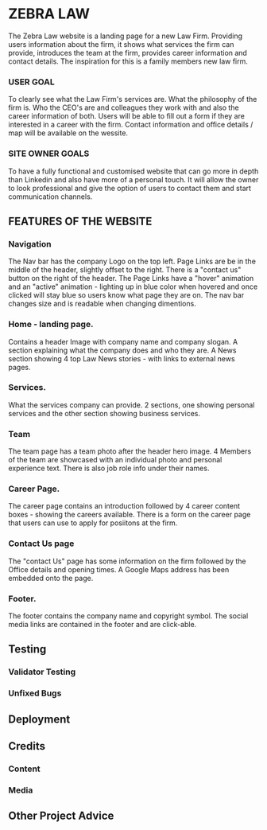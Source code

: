 # ZEBRA LAW   

The Zebra Law website is a landing page for a new Law Firm.
Providing users information about the firm, it shows what services the firm can provide, introduces the team at the firm, provides career information and contact details.
The inspiration for this is a family members new law firm.

### USER GOAL
To clearly see what the Law Firm's services are.
What the philosophy of the firm is.
Who the CEO's are and colleagues they work with and also the career information of both.
Users will be able to fill out a form if they are interested in a career with the firm.
Contact information and office details / map will be available on the wessite.

### SITE OWNER GOALS
To have a fully functional and customised website that can go more in depth than Linkedin and also have more of a personal touch.
It will allow the owner to look professional and give the option of users to contact them and start communication channels.

## FEATURES OF THE WEBSITE

### Navigation

The Nav bar has the company Logo on the top left.
Page Links are be in the middle of the header, slightly offset to the right.
There is a "contact us" button on the right of the header.
The Page Links have a "hover" animation and an "active" animation - lighting up in blue color when hovered and once clicked will stay blue so users know what page they are on.
The nav bar changes size and is readable when changing dimentions.

### Home - landing page.

Contains a header Image with company name and company slogan.
A section explaining what the company does and who they are.
A News section showing 4 top Law News stories - with links to external news pages.

### Services. 

What the services company can provide.
2 sections, one showing personal services and the other section showing business services. 

### Team

The team page has a team photo after the header hero image.
4 Members of the team are showcased with an individual photo and personal experience text.
There is also job role info under their names.

### Career Page. 

The career page contains an introduction followed by 4 career content boxes - showing the careers available.
There is a form on the career page that users can use to apply for posiitons at the firm.

### Contact Us page 

The "contact Us" page has some information on the firm followed by the Office details and opening times.
A Google Maps address has been embedded onto the page.

### Footer.

The footer contains the company name and copyright symbol.
The social media links are contained in the footer and are click-able.

## Testing

### Validator Testing

### Unfixed Bugs

## Deployment

## Credits

### Content

### Media

## Other Project Advice